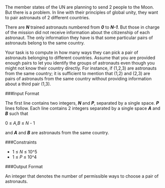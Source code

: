 The member states of the UN are planning to send 2 people to the Moon. But there is a problem. In line with their principles of global unity, they want to pair astronauts of 2 different countries.

There are ***N*** trained astronauts numbered from ***0*** to ***N-1***. But those in charge of the mission did not receive information about the citizenship of each astronaut. The only information they have is that some particular pairs of astronauts belong to the same country.

Your task is to compute in how many ways they can pick a pair of astronauts belonging to different countries. Assume that you are provided enough pairs to let you identify the groups of astronauts even though you might not know their country directly. For instance, if (1,2,3) are astronauts from the same country; it is sufficient to mention that (1,2) and (2,3) are pairs of astronauts from the same country without providing information about a third pair (1,3). 

###Input Format

The first line contains two integers, ***N*** and ***P***, separated by a single space. ***P*** lines follow. Each line contains 2 integers separated by a single space ***A*** and ***B*** such that

0 ≤ *A,B* ≤ *N* - 1

and ***A*** and ***B*** are astronauts from the same country.

###Constraints
* 1 ≤ *N* ≤ 10^5
* 1 ≤ *P* ≤ 10^4

###Output Format

An integer that denotes the number of permissible ways to choose a pair of astronauts.
